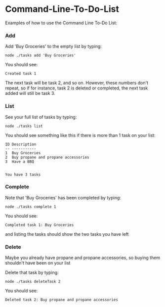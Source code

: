 # Command-Line-To-Do-List

Examples of how to use the Command Line To-Do List:

### Add

Add 'Buy Groceries' to the empty list by typing:

```node ./tasks add 'Buy Groceries'```

You should see:

```Created task 1```

The next task will be task 2, and so on. However, these numbers don't repeat, so
if for instance, task 2 is deleted or completed, the next task added will still be task 3.

### List

See your full list of tasks by typing:

```node ./tasks list```

You should see something like this if there is more than 1 task on your list:

```
ID Description
-- -----------
1  Buy Groceries
2  Buy propane and propane accessories
3  Have a BBQ


You have 3 tasks
```

### Complete

Note that 'Buy Groceries' has been completed by typing:

```node ./tasks complete 1```

You should see:

```Completed task 1: Buy Groceries```

and listing the tasks should show the two tasks you have left

### Delete

Maybe you already have propane and propane accessories, so buying them shouldn't have been on your list

Delete that task by typing:

```node ./tasks deleteTask 2```

You should see:

```Deleted task 2: Buy propane and propane accessories```
